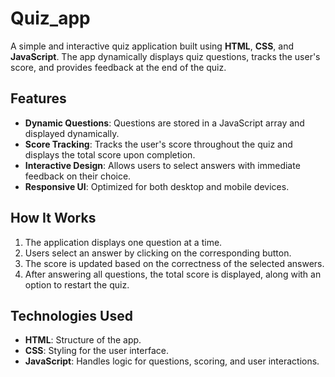 # Quiz_app
A simple and interactive quiz application built using **HTML**, **CSS**, and **JavaScript**. The app dynamically displays quiz questions, tracks the user's score, and provides feedback at the end of the quiz.

## Features

- **Dynamic Questions**: Questions are stored in a JavaScript array and displayed dynamically.
- **Score Tracking**: Tracks the user's score throughout the quiz and displays the total score upon completion.
- **Interactive Design**: Allows users to select answers with immediate feedback on their choice.
- **Responsive UI**: Optimized for both desktop and mobile devices.

## How It Works

1. The application displays one question at a time.
2. Users select an answer by clicking on the corresponding button.
3. The score is updated based on the correctness of the selected answers.
4. After answering all questions, the total score is displayed, along with an option to restart the quiz.

## Technologies Used

- **HTML**: Structure of the app.
- **CSS**: Styling for the user interface.
- **JavaScript**: Handles logic for questions, scoring, and user interactions.
